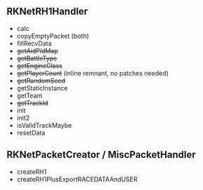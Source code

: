 ## RKNetRH1Handler
- calc
- copyEmptyPacket (both)
- fillRecvData
- ~~getAidPidMap~~
- ~~getBattleType~~
- ~~getEngineClass~~
- ~~getPlayerCount~~ (inline remnant, no patches needed)
- ~~getRandomSeed~~
- getStaticInstance
- getTeam
- ~~getTrackId~~
- init
- init2
- isValidTrackMaybe
- resetData

## RKNetPacketCreator / MiscPacketHandler
- createRH1
- createRH1PlusExportRACEDATAAndUSER
